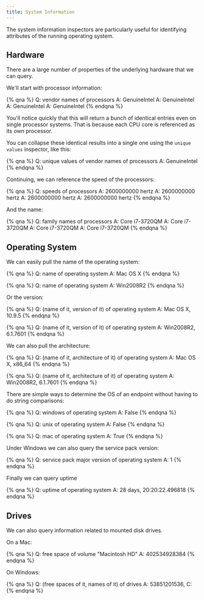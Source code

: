 ```yaml
---
title: System Information
---
```


The system information inspectors are particularly useful for identifying attributes of the running operating system. 

## Hardware

There are a large number of properties of the underlying hardware that we can query.

We'll start with processor information:

{% qna %}
Q: vendor names of processors
A: GenuineIntel
A: GenuineIntel
A: GenuineIntel
A: GenuineIntel
{% endqna %}

You'll notice quickly that this will return a bunch of identical entries even on single processor systems. That is because each CPU core is referenced as its own processor. 

You can collapse these identical results into a single one using the `unique values` inspector, like this:

{% qna %}
Q: unique values of vendor names of processors
A: GenuineIntel
{% endqna %}

Continuing, we can reference the speed of the processors:

{% qna %}
Q: speeds of processors
A: 2600000000 hertz
A: 2600000000 hertz
A: 2600000000 hertz
A: 2600000000 hertz
{% endqna %}

And the name:

{% qna %}
Q: family names of processors
A: Core i7-3720QM
A: Core i7-3720QM
A: Core i7-3720QM
A: Core i7-3720QM
{% endqna %}

## Operating System

We can easily pull the name of the operating system:

{% qna %}
Q: name of operating system
A: Mac OS X
{% endqna %}

{% qna %}
Q: name of operating system
A: Win2008R2
{% endqna %}

Or the version:

{% qna %}
Q: (name of it, version of it) of operating system
A: Mac OS X, 10.9.5
{% endqna %}

{% qna %}
Q: (name of it, version of it) of operating system
A: Win2008R2, 6.1.7601
{% endqna %}

We can also pull the architecture:

{% qna %}
Q: (name of it, architecture of it) of operating system
A: Mac OS X, x86_64
{% endqna %}

{% qna %}
Q: (name of it, architecture of it) of operating system
A: Win2008R2, 6.1.7601
{% endqna %}

There are simple ways to determine the OS of an endpoint without having to do string comparisons:

{% qna %}
Q: windows of operating system
A: False
{% endqna %}

{% qna %}
Q: unix of operating system
A: False
{% endqna %}

{% qna %}
Q: mac of operating system
A: True
{% endqna %}

Under Windows we can also query the service pack version:

{% qna %}
Q: service pack major version of operating system
A: 1
{% endqna %}

Finally we can query uptime

{% qna %}
Q: uptime of operating system
A: 28 days, 20:20:22.496818
{% endqna %}

## Drives

We can also query information related to mounted disk drives.

On a Mac:

{% qna %}
Q: free space of volume "Macintosh HD"
A: 402534928384
{% endqna %}

On Windows:

{% qna %}
Q: (free spaces of it, names of it) of drives
A: 53851201536, C:
{% endqna %}
